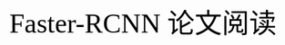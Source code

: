 <!-- update 论文笔记  faster-rcnn-->
<div align=center><font color=black size=12 face="黑体" > Faster-RCNN 论文阅读</font></div>
